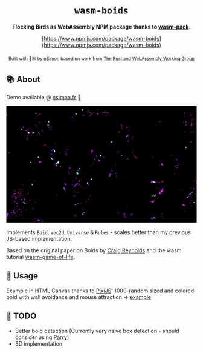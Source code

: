 <div align="center">

  <h1><code>wasm-boids</code></h1>

  <strong>Flocking Birds as WebAssembly NPM package thanks to <a href="https://github.com/rustwasm/wasm-pack">wasm-pack</a>.</strong>

  [https://www.npmjs.com/package/wasm-boids](https://www.npmjs.com/package/wasm-boids)

  <sub>Built with 🦀🕸 by <a href="https://nsimon.fr">nSimon</a> based on work from <a href="https://rustwasm.github.io/">The Rust and WebAssembly Working Group</a></sub>
</div>

## 📚 About

Demo available @ [nsimon.fr](https://nsimon.fr) 👀

<img src="https://github.com/nSimonFR/wasm-boids/raw/master/image.png">

Implements `Boid`, `Vec2d`, `Universe` & `Rules` - scales better than my previous JS-based implementation.

Based on the original paper on Boids by [Craig Reynolds](https://www.red3d.com/cwr/boids/) and the wasm tutorial [wasm-game-of-life](https://rustwasm.github.io/docs/book/game-of-life/introduction.html).

## 🚴 Usage

Example in HTML Canvas thanks to [PixiJS](https://pixijs.download/): 1000-random sized and colored boid with wall avoidance and mouse attraction => [example](./example)

## 📝 TODO

- Better boid detection (Currently very naive box detection - should consider using [Parry](https://github.com/dimforge/parry))
- 3D implementation
